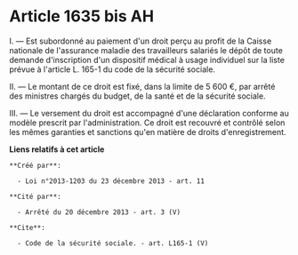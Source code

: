 # Article 1635 bis AH

I. ― Est subordonné au paiement d'un droit perçu au profit de la Caisse nationale de l'assurance maladie des travailleurs
salariés le dépôt de toute demande d'inscription d'un dispositif médical à usage individuel sur la liste prévue à l'article
L. 165-1 du code de la sécurité sociale. 

II. ― Le montant de ce droit est fixé, dans la limite de 5 600 €, par arrêté des ministres chargés du budget, de la santé et
de la sécurité sociale. 

III. ― Le versement du droit est accompagné d'une déclaration conforme au modèle prescrit par l'administration. Ce droit est
recouvré et contrôlé selon les mêmes garanties et sanctions qu'en matière de droits d'enregistrement.

**Liens relatifs à cet article**

	**Créé par**:

	  - Loi n°2013-1203 du 23 décembre 2013 - art. 11

	**Cité par**:

	  - Arrêté du 20 décembre 2013 - art. 3 (V)

	**Cite**:

	  - Code de la sécurité sociale. - art. L165-1 (V)
